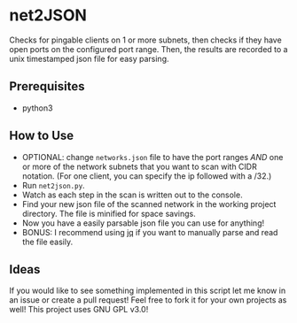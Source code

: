 # net2JSON
Checks for pingable clients on 1 or more subnets, then checks if they have open ports on the configured port range. Then, the results are recorded to a unix timestamped json file for easy parsing.  

## Prerequisites
- python3

## How to Use
- OPTIONAL: change `networks.json` file to have the port ranges *AND* one or more of the network subnets that you want to scan with CIDR notation. (For one client, you can specify the ip followed with a /32.)
- Run `net2json.py`.
- Watch as each step in the scan is written out to the console.
- Find your new json file of the scanned network in the working project directory. The file is minified for space savings.
- Now you have a easily parsable json file you can use for anything!
- BONUS: I recommend using [jq](https://github.com/jqlang/jq) if you want to manually parse and read the file easily.

## Ideas
If you would like to see something implemented in this script let me know in an issue or create a pull request! Feel free to fork it for your own projects as well! This project uses GNU GPL v3.0!
